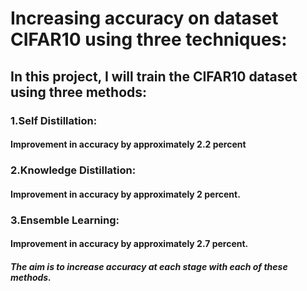 <h1>Increasing accuracy on dataset CIFAR10 using three techniques:</h1>
<h2>In this project, I will train the CIFAR10 dataset using three methods: </h2>
<h3>1.Self Distillation:</h3> <h4>Improvement in accuracy by approximately 2.2 percent</h4>

<h3>2.Knowledge Distillation:</h3> <h4> Improvement in accuracy by approximately 2 percent.</h3>

<h3>3.Ensemble Learning:</h3> <h4> Improvement in accuracy by approximately 2.7 percent.</h3> 

<h5>The aim is to increase accuracy at each stage with each of these methods.</h5>

